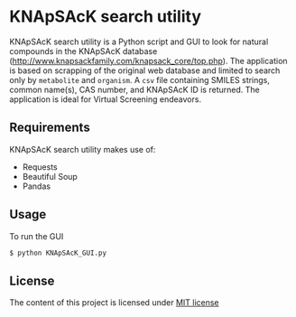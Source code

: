 # KNApSAcK search utility

KNApSAcK search utility is a Python script and GUI to look for natural compounds in the KNApSAcK database (http://www.knapsackfamily.com/knapsack_core/top.php).
The application is based on scrapping of the original web database and limited to search only by `metabolite` and `organism`. A `csv` file containing SMILES strings, common name(s), CAS number, and KNApSAcK ID is returned. The application is ideal for Virtual Screening endeavors. 

## Requirements

KNApSAcK search utility makes use of: 
* Requests 
* Beautiful Soup
* Pandas

## Usage

To run the GUI 

```bash
$ python KNApSAcK_GUI.py
``` 

## License

The content of this project is licensed under [MIT license](https://choosealicense.com/licenses/mit/)
